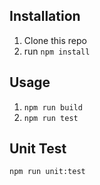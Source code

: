 ## Installation

1. Clone this repo
2. run `npm install`

## Usage

1. `npm run build`
2. `npm run test`

## Unit Test

`npm run unit:test`
